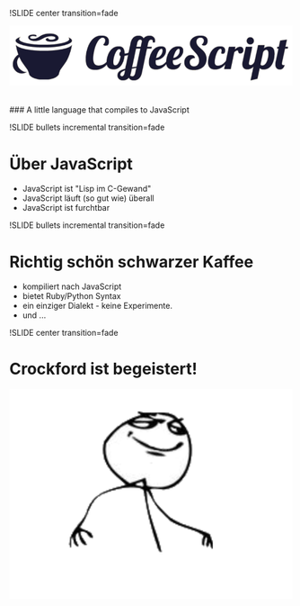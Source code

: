 !SLIDE center transition=fade

![coffeescript](images/coffeescript.png)

<br/>
### A little language that compiles to JavaScript

!SLIDE bullets incremental transition=fade

# Über JavaScript

* JavaScript ist "Lisp im C-Gewand"
* JavaScript läuft (so gut wie) überall
* JavaScript ist furchtbar

!SLIDE bullets incremental transition=fade

# Richtig schön schwarzer Kaffee

* kompiliert nach JavaScript
* bietet Ruby/Python Syntax
* ein einziger Dialekt - keine Experimente.
* und ...

!SLIDE center transition=fade

# Crockford ist begeistert!
![Victory](images/victorious.png)
